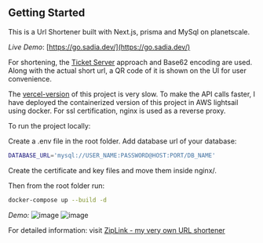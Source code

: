 ## Getting Started
This is a Url Shortener built with Next.js, prisma and MySql on planetscale.

*Live Demo*: [https://go.sadia.dev/](https://go.sadia.dev/)

For shortening, the [Ticket Server](https://code.flickr.net/2010/02/08/ticket-servers-distributed-unique-primary-keys-on-the-cheap/) approach and Base62 encoding are used. Along with the actual short url, a QR code of it is shown on the UI for user convenience.

The [vercel-version](https://blinkify.vercel.app/) of this project is very slow. To make the API calls faster, I have deployed the containerized version of this project in AWS lightsail using docker. For ssl certification, nginx is used as a reverse proxy.

To run the project locally:

Create a .env file in the root folder. Add database url of your database:
```bash
DATABASE_URL='mysql://USER_NAME:PASSWORD@HOST:PORT/DB_NAME'
```
Create the certificate and key files and move them inside nginx/.

Then from the root folder 
run:

```bash
docker-compose up --build -d
```
*Demo:*
![image](https://user-images.githubusercontent.com/38729047/227378428-ff2dda40-7ae1-4e9f-a090-ea9a8d5048b1.png)
![image](https://user-images.githubusercontent.com/38729047/227378535-07221a5f-30fa-40c2-a0f8-cb9ac8dea569.png)

For detailed information: visit [ZipLink - my very own URL shortener](https://sadiatasnim.notion.site/ZipLink-my-very-own-URL-shortener-8aaec689e4ed43978a6ffeb0945fd1c6)
